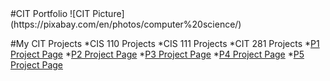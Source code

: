 <html lang="en">
<head>
  <meta charset="UTF-8">
  <meta name="viewport" content="width=device-width, initial-scale=1.0">
  <meta http-equiv="X-UA-Compatible" content="ie=edge">
  <title>CIT Portfolio</title>
</head>
<body>
  #CIT Portfolio
  ![CIT Picture](https://pixabay.com/en/photos/computer%20science/)

  #My CIT Projects
    *CIS 110 Projects
    *CIS 111 Projects
    *CIT 281 Projects
      *[P1 Project Page](https://github.com/UO-CIT/project-1-shannonzbylski)
      *[P2 Project Page](https://github.com/UO-CIT/project-2-shannonzbylski)
      *[P3 Project Page](https://github.com/UO-CIT/project-3-shannonzbylski)
      *[P4 Project Page](https://github.com/UO-CIT/project-4-shannonzbylski)
      *[P5 Project Page](https://github.com/UO-CIT/project-5-shannonzbylski)


</body>
</html>
